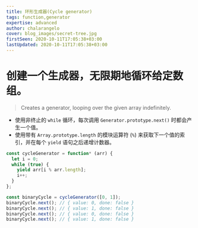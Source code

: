 ```yaml
---
title: 环形生成器(Cycle generator)
tags: function,generator
expertise: advanced
author: chalarangelo
cover: blog_images/secret-tree.jpg
firstSeen: 2020-10-11T17:05:38+03:00
lastUpdated: 2020-10-11T17:05:38+03:00
---
```


# 创建一个生成器，无限期地循环给定数组。
> Creates a generator, looping over the given array indefinitely.

- 使用非终止的 `while` 循环，每次调用 `Generator.prototype.next()` 时都会产生一个值。
- 使用带有 `Array.prototype.length` 的模块运算符 (`%`) 来获取下一个值的索引，并在每个 `yield` 语句之后递增计数器。

```js
const cycleGenerator = function* (arr) {
  let i = 0;
  while (true) {
    yield arr[i % arr.length];
    i++;
  }
};
```

```js
const binaryCycle = cycleGenerator([0, 1]);
binaryCycle.next(); // { value: 0, done: false }
binaryCycle.next(); // { value: 1, done: false }
binaryCycle.next(); // { value: 0, done: false }
binaryCycle.next(); // { value: 1, done: false }
```
